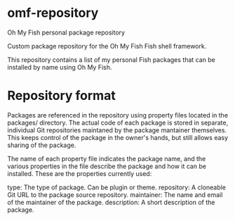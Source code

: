 # omf-repository

Oh My Fish personal package repository

Custom package repository for the Oh My Fish Fish shell framework.

This repository contains a list of my personal Fish packages that can be installed by name using Oh My Fish. 

# Repository format

Packages are referenced in the repository using property files located in the packages/ directory. The actual code of each package is stored in separate, individual Git repositories maintaned by the package mantainer themselves. This keeps control of the package in the owner's hands, but still allows easy sharing of the package.

The name of each property file indicates the package name, and the various properties in the file describe the package and how it can be installed. These are the properties currently used:

type: The type of package. Can be plugin or theme.
repository: A cloneable Git URL to the package source repository.
maintainer: The name and email of the maintainer of the package.
description: A short description of the package.
